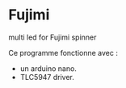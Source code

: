 # Fujimi
multi led for Fujimi spinner

Ce programme fonctionne avec :
- un arduino nano.
- TLC5947 driver.
